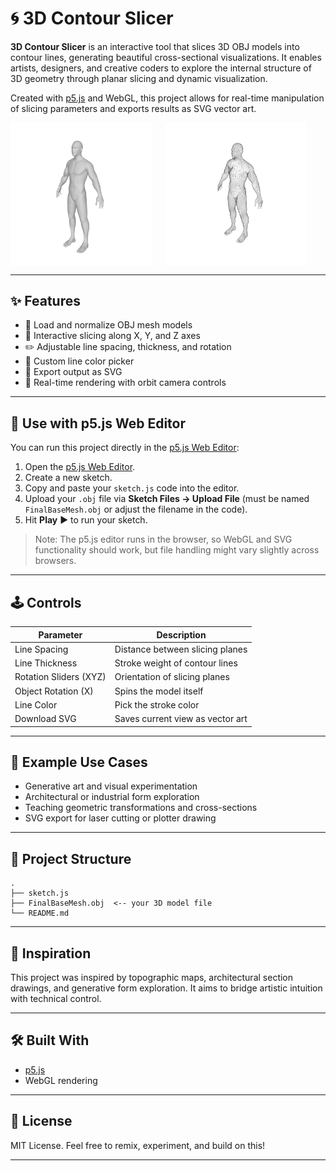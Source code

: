 # 🌀 3D Contour Slicer

**3D Contour Slicer** is an interactive tool that slices 3D OBJ models into contour lines, generating beautiful cross-sectional visualizations. It enables artists, designers, and creative coders to explore the internal structure of 3D geometry through planar slicing and dynamic visualization.

Created with [p5.js](https://p5js.org/) and WebGL, this project allows for real-time manipulation of slicing parameters and exports results as SVG vector art.


<div style="display: flex; gap: 20px;">
  <img src="examples/obj_image_resized.png" alt="Static preview" width="45%">
  <img src="examples/example.gif.gif" alt="GIF preview" width="45%">
</div>

---

## ✨ Features

- 🧱 Load and normalize OBJ mesh models
- 🔪 Interactive slicing along X, Y, and Z axes
- ✏️ Adjustable line spacing, thickness, and rotation
- 🎨 Custom line color picker
- 💾 Export output as SVG
- 🔁 Real-time rendering with orbit camera controls

---

## 🧪 Use with p5.js Web Editor

You can run this project directly in the [p5.js Web Editor](https://editor.p5js.org/):

1. Open the [p5.js Web Editor](https://editor.p5js.org/).
2. Create a new sketch.
3. Copy and paste your `sketch.js` code into the editor.
4. Upload your `.obj` file via **Sketch Files → Upload File** (must be named `FinalBaseMesh.obj` or adjust the filename in the code).
5. Hit **Play** ▶️ to run your sketch.

> Note: The p5.js editor runs in the browser, so WebGL and SVG functionality should work, but file handling might vary slightly across browsers.

---

## 🕹️ Controls

| Parameter                 | Description                              |
|--------------------------|------------------------------------------|
| Line Spacing             | Distance between slicing planes          |
| Line Thickness           | Stroke weight of contour lines           |
| Rotation Sliders (XYZ)   | Orientation of slicing planes            |
| Object Rotation (X)      | Spins the model itself                   |
| Line Color               | Pick the stroke color                    |
| Download SVG             | Saves current view as vector art         |

---

## 🧪 Example Use Cases

- Generative art and visual experimentation
- Architectural or industrial form exploration
- Teaching geometric transformations and cross-sections
- SVG export for laser cutting or plotter drawing

---

## 📁 Project Structure

```plaintext
.
├── sketch.js
├── FinalBaseMesh.obj  <-- your 3D model file
└── README.md
```

---


## 🧠 Inspiration

This project was inspired by topographic maps, architectural section drawings, and generative form exploration. It aims to bridge artistic intuition with technical control.

---

## 🛠️ Built With

- [p5.js](https://p5js.org/)
- WebGL rendering

---

## 📄 License

MIT License. Feel free to remix, experiment, and build on this!

---

